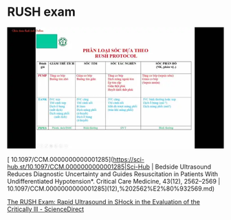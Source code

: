 # RUSH exam  
  
  
  
  
![RUSH exam-20240623111822441.webp](./200%20FILES/201%20Image/RUSH%20exam-20240623111822441.webp)  
  
[ 10.1097/CCM.0000000000001285](https://sci-hub.st/10.1097/CCM.0000000000001285|Sci-Hub | Bedside Ultrasound Reduces Diagnostic Uncertainty and Guides Resuscitation in Patients With Undifferentiated Hypotension*. Critical Care Medicine, 43(12), 2562–2569 | 10.1097/CCM.0000000000001285](12),%202562%E2%80%932569.md)  
  
[The RUSH Exam: Rapid Ultrasound in SHock in the Evaluation of the Critically lll - ScienceDirect](https://www.sciencedirect.com/science/article/abs/pii/S0733862709001175?via%3Dihub)